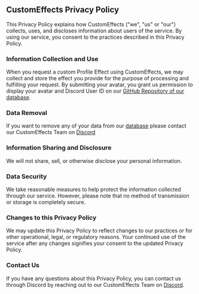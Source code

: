 ## CustomEffects Privacy Policy

This Privacy Policy explains how CustomEffects ("we", "us" or "our") collects, uses, and discloses information about users of the service. By using our service, you consent to the practices described in this Privacy Policy.

### Information Collection and Use

When you request a custom Profile Effect using CustomEffects, we may collect and store the effect you provide for the purpose of processing and fulfilling your request. By submitting your avatar, you grant us permission to display your avatar and Discord User ID on our [GitHub Repository of our database][db].

### Data Removal

If you want to remove any of your data from our [database][db] please contact our CustomEffects Team on [Discord][server]

### Information Sharing and Disclosure

We will not share, sell, or otherwise disclose your personal information.

### Data Security

We take reasonable measures to help protect the information collected through our service. However, please note that no method of transmission or storage is completely secure.

### Changes to this Privacy Policy

We may update this Privacy Policy to reflect changes to our practices or for other operational, legal, or regulatory reasons. Your continued use of the service after any changes signifies your consent to the updated Privacy Policy.

### Contact Us

If you have any questions about this Privacy Policy, you can contact us through Discord by reaching out to our CustomEffects Team on [Discord][server].

[server]: https://discord.gg/EUM3spHREG
[db]: https://github.com/CustomEffects/database
